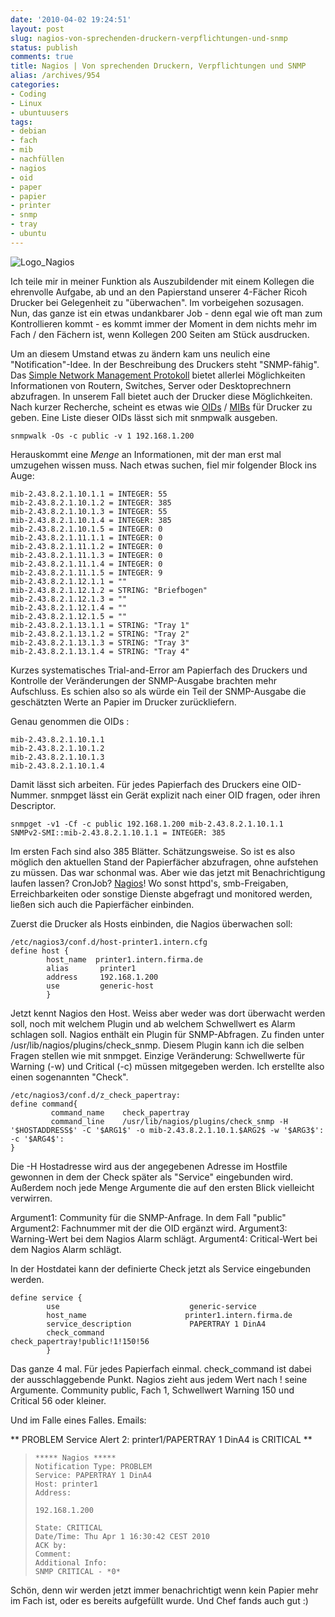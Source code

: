 ```yaml
---
date: '2010-04-02 19:24:51'
layout: post
slug: nagios-von-sprechenden-druckern-verpflichtungen-und-snmp
status: publish
comments: true
title: Nagios | Von sprechenden Druckern, Verpflichtungen und SNMP
alias: /archives/954
categories:
- Coding
- Linux
- ubuntuusers
tags:
- debian
- fach
- mib
- nachfüllen
- nagios
- oid
- paper
- papier
- printer
- snmp
- tray
- ubuntu
---
```


![Logo_Nagios](/uploads/2010/04/Logo_Nagios.gif)

Ich teile mir in meiner Funktion als Auszubildender mit einem Kollegen die ehrenvolle Aufgabe, ab und an den Papierstand unserer 4-Fächer Ricoh Drucker bei Gelegenheit zu "überwachen". Im vorbeigehen sozusagen. Nun, das ganze ist ein etwas undankbarer Job - denn egal wie oft man zum Kontrollieren kommt - es kommt immer der Moment in dem nichts mehr im Fach / den Fächern ist, wenn Kollegen 200 Seiten am Stück ausdrucken.

Um an diesem Umstand etwas zu ändern kam uns neulich eine "Notification"-Idee. In der Beschreibung des Druckers steht "SNMP-fähig". Das [Simple Network Management Protokoll](http://de.wikipedia.org/wiki/Simple_Network_Management_Protocol) bietet allerlei Möglichkeiten Informationen von Routern, Switches, Server oder Desktoprechnern abzufragen. In unserem Fall bietet auch der Drucker diese Möglichkeiten. Nach kurzer Recherche, scheint es etwas wie [OIDs](http://de.wikipedia.org/wiki/Object_Identifier) / [MIBs](http://de.wikipedia.org/wiki/Management_Information_Base) für Drucker zu geben. Eine Liste dieser OIDs lässt sich mit snmpwalk ausgeben.

```
snmpwalk -Os -c public -v 1 192.168.1.200
```


Herauskommt eine _Menge_ an Informationen, mit der man erst mal umzugehen wissen muss. Nach etwas suchen, fiel mir folgender Block ins Auge:

```
mib-2.43.8.2.1.10.1.1 = INTEGER: 55
mib-2.43.8.2.1.10.1.2 = INTEGER: 385
mib-2.43.8.2.1.10.1.3 = INTEGER: 55
mib-2.43.8.2.1.10.1.4 = INTEGER: 385
mib-2.43.8.2.1.10.1.5 = INTEGER: 0
mib-2.43.8.2.1.11.1.1 = INTEGER: 0
mib-2.43.8.2.1.11.1.2 = INTEGER: 0
mib-2.43.8.2.1.11.1.3 = INTEGER: 0
mib-2.43.8.2.1.11.1.4 = INTEGER: 0
mib-2.43.8.2.1.11.1.5 = INTEGER: 9
mib-2.43.8.2.1.12.1.1 = ""
mib-2.43.8.2.1.12.1.2 = STRING: "Briefbogen"
mib-2.43.8.2.1.12.1.3 = ""
mib-2.43.8.2.1.12.1.4 = ""
mib-2.43.8.2.1.12.1.5 = ""
mib-2.43.8.2.1.13.1.1 = STRING: "Tray 1"
mib-2.43.8.2.1.13.1.2 = STRING: "Tray 2"
mib-2.43.8.2.1.13.1.3 = STRING: "Tray 3"
mib-2.43.8.2.1.13.1.4 = STRING: "Tray 4"
```


Kurzes systematisches Trial-and-Error am Papierfach des Druckers und Kontrolle der Veränderungen der SNMP-Ausgabe brachten mehr Aufschluss. Es schien also so als würde ein Teil der SNMP-Ausgabe die geschätzten Werte an Papier im Drucker zurückliefern.

Genau genommen die OIDs :
```
mib-2.43.8.2.1.10.1.1
mib-2.43.8.2.1.10.1.2
mib-2.43.8.2.1.10.1.3
mib-2.43.8.2.1.10.1.4
```


Damit lässt sich arbeiten. Für jedes Papierfach des Druckers eine OID-Nummer. snmpget lässt ein Gerät explizit nach einer OID fragen, oder ihren Descriptor.



    snmpget -v1 -Cf -c public 192.168.1.200 mib-2.43.8.2.1.10.1.1
    SNMPv2-SMI::mib-2.43.8.2.1.10.1.1 = INTEGER: 385



Im ersten Fach sind also 385 Blätter. Schätzungsweise. So ist es also möglich den aktuellen Stand der Papierfächer abzufragen, ohne aufstehen zu müssen. Das war schonmal was. Aber wie das jetzt mit Benachrichtigung laufen lassen? CronJob? [Nagios](http://www.nagios.org/)! Wo sonst httpd's, smb-Freigaben, Erreichbarkeiten oder sonstige Dienste abgefragt und monitored werden, ließen sich auch die Papierfächer einbinden.

Zuerst die Drucker als Hosts einbinden, die Nagios überwachen soll:


    /etc/nagios3/conf.d/host-printer1.intern.cfg
    define host {
            host_name  printer1.intern.firma.de
            alias       printer1
            address     192.168.1.200
            use         generic-host
            }


Jetzt kennt Nagios den Host. Weiss aber weder was dort überwacht werden soll, noch mit welchem Plugin und ab welchem Schwellwert es Alarm schlagen soll. Nagios enthält ein Plugin für SNMP-Abfragen. Zu finden unter /usr/lib/nagios/plugins/check_snmp. Diesem Plugin kann ich die selben Fragen stellen wie mit snmpget. Einzige Veränderung: Schwellwerte für Warning (-w) und Critical (-c) müssen mitgegeben werden. Ich erstellte also einen sogenannten "Check".



    /etc/nagios3/conf.d/z_check_papertray:
    define command{
             command_name    check_papertray
             command_line    /usr/lib/nagios/plugins/check_snmp -H '$HOSTADDRESS$' -C '$ARG1$' -o mib-2.43.8.2.1.10.1.$ARG2$ -w '$ARG3$': -c '$ARG4$':
    }



Die -H Hostadresse wird aus der angegebenen Adresse im Hostfile  gewonnen in dem der Check später als "Service" eingebunden wird. Außerdem noch jede Menge Argumente die auf den ersten Blick vielleicht verwirren.

Argument1: Community für die SNMP-Anfrage. In dem Fall "public"
Argument2: Fachnummer mit der die OID ergänzt wird.
Argument3: Warning-Wert bei dem Nagios Alarm schlägt.
Argument4: Critical-Wert bei dem Nagios Alarm schlägt.

In der Hostdatei kann der definierte Check jetzt als Service eingebunden werden.


    define service {
            use                             generic-service
            host_name                      printer1.intern.firma.de
            service_description             PAPERTRAY 1 DinA4
            check_command                   check_papertray!public!1!150!56
            }


Das ganze 4 mal. Für jedes Papierfach einmal. check_command ist dabei der ausschlaggebende Punkt. Nagios zieht aus jedem Wert nach ! seine Argumente. Community public, Fach 1, Schwellwert Warning 150 und Critical 56 oder kleiner.

Und im Falle eines Falles. Emails:


>
** PROBLEM Service Alert 2: printer1/PAPERTRAY 1 DinA4 is CRITICAL **

>
>
>     ***** Nagios *****
>     Notification Type: PROBLEM
>     Service: PAPERTRAY 1 DinA4
>     Host: printer1
>     Address:
>
>     192.168.1.200
>
>     State: CRITICAL
>     Date/Time: Thu Apr 1 16:30:42 CEST 2010
>     ACK by:
>     Comment:
>     Additional Info:
>     SNMP CRITICAL - *0*
>
>


Schön, denn wir werden jetzt immer benachrichtigt wenn kein Papier mehr im Fach ist, oder es bereits aufgefüllt wurde. Und Chef fands auch gut :)
